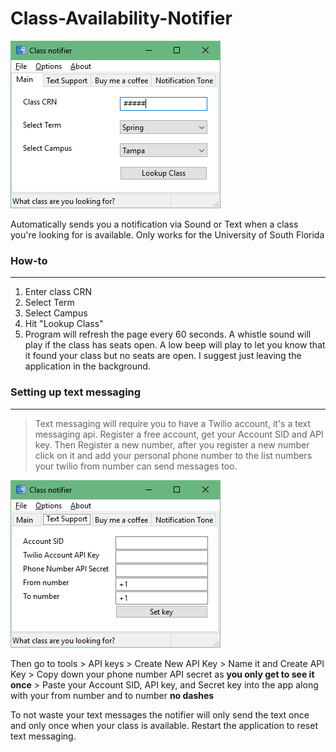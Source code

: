 # Class-Availability-Notifier

<img src="images/Class-notifier.png" alt="Notifier" >

Automatically sends you a notification via Sound or Text when a class you're looking for is available. Only works for the University of South Florida

### How-to
-----
1. Enter class CRN
2. Select Term
3. Select Campus
4. Hit "Lookup Class"
5. Program will refresh the page every 60 seconds. A whistle sound will play if the class has seats open. A low beep will play to let you know that it found your class but no seats are open. I suggest just leaving the application in the background.
  
### Setting up text messaging
-----
  > Text messaging will require you to have a Twilio account, it's a text messaging api. 
  > Register a free account, get your Account SID and API key. Then Register a new number, after you register a new number click on it and add your personal phone number to the list numbers your twilio from number can send messages too.
 
 <img src="images/Texting.png" alt="Notifier" >
 
  Then go to tools > API keys > Create New API Key > Name it and Create API Key > Copy down your phone number API secret as **you only get to see it once** > Paste your Account SID, API key, and Secret key into the app along with your from number and to number **no dashes**
  
  To not waste your text messages the notifier will only send the text once and only once when your class is available. Restart the application to reset text messaging.

